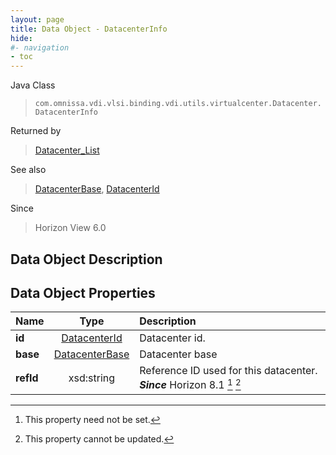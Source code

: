 ```yaml
---
layout: page
title: Data Object - DatacenterInfo
hide:
#- navigation
- toc
---
```






Java Class
> `com.omnissa.vdi.vlsi.binding.vdi.utils.virtualcenter.Datacenter.DatacenterInfo`

Returned by
> [Datacenter_List](vdi.utils.virtualcenter.Datacenter.md#list)

See also
> [DatacenterBase](vdi.utils.virtualcenter.Datacenter.DatacenterBase.md), [DatacenterId](vdi.entity.DatacenterId.md)

Since
> Horizon View 6.0


## Data Object Description

## Data Object Properties

 Name | Type | Description
:---|:---:|:---
**id**| [DatacenterId](vdi.entity.DatacenterId.md)|  Datacenter id.
**base**| [DatacenterBase](vdi.utils.virtualcenter.Datacenter.DatacenterBase.md)|  Datacenter base
**refId**|  xsd:string|  Reference ID used for this datacenter.  **_Since_** Horizon 8.1 [^1] [^2]


 


[^1]: This property need not be set.
[^2]: This property cannot be updated.
